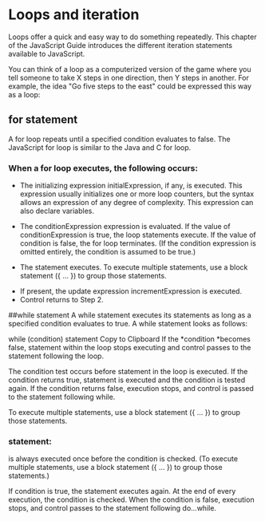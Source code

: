 # Loops and iteration 
Loops offer a quick and easy way to do something repeatedly. This chapter of the JavaScript Guide introduces the different iteration statements available to JavaScript.

You can think of a loop as a computerized version of the game where you tell someone to take X steps in one direction, then Y steps in another. For example, the idea "Go five steps to the east" could be expressed this way as a loop:

  ## for statement 
  A for loop repeats until a specified condition evaluates to false. The JavaScript for loop is similar to the Java and C for loop.

  ### When a for loop executes, the following occurs:
  * The initializing expression initialExpression, if any, is executed. This expression usually initializes one or more loop counters, but the syntax allows an expression of any degree of complexity. This expression can also declare variables.
  - The conditionExpression expression is evaluated. If the value of conditionExpression is true, the loop statements execute. If the value of condition is false, the for loop terminates. (If the condition expression is omitted entirely, the condition is assumed to be true.)
  + The statement executes. To execute multiple statements, use a block statement ({ ... }) to group those statements.
  * If present, the update expression incrementExpression is executed.
  * Control returns to Step 2.


 ##while statement
A while statement executes its statements as long as a specified condition evaluates to true. A while statement looks as follows:

while (condition)
  statement
Copy to Clipboard
If the *condition *becomes false, statement within the loop stops executing and control passes to the statement following the loop.

The condition test occurs before statement in the loop is executed. If the condition returns true, statement is executed and the condition is tested again. If the condition returns false, execution stops, and control is passed to the statement following while.

To execute multiple statements, use a block statement ({ ... }) to group those statements.
### statement:
 is always executed once before the condition is checked. (To execute multiple statements, use a block statement ({ ... }) to group those statements.)

If condition is true, the statement executes again. At the end of every execution, the condition is checked. When the condition is false, execution stops, and control passes to the statement following do...while.
